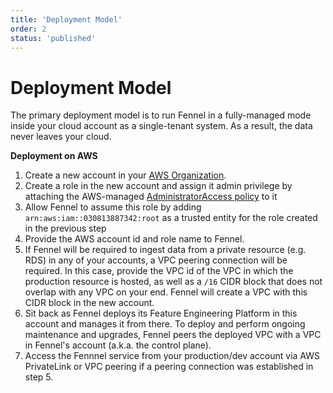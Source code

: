 ```yaml
---
title: 'Deployment Model'
order: 2
status: 'published'
---
```


# Deployment Model

The primary deployment model is to run Fennel in a fully-managed mode inside
your cloud account as a single-tenant system. As a result, the data never leaves your
cloud.

**Deployment on AWS**

1. Create a new account in
   your [AWS Organization](https://docs.aws.amazon.com/organizations/latest/userguide/orgs_introduction.html).
2. Create a role in the new account and assign it admin privilege by attaching
   the
   AWS-managed [AdministratorAccess policy](https://docs.aws.amazon.com/aws-managed-policy/latest/reference/AdministratorAccess.html)
   to it
3. Allow Fennel to assume this role by adding `arn:aws:iam::030813887342:root`
   as a trusted entity for the role created in the previous step
4. Provide the AWS account id and role name to Fennel.
5. If Fennel will be required to ingest data from a private resource (e.g. RDS) in any of your accounts, a VPC
   peering connection will be required. In this case, provide the VPC id of the VPC in which the production resource is
   hosted, as well as a `/16` CIDR block that does not overlap with any VPC on your end. Fennel will create a VPC with
   this CIDR block in the new account.
6. Sit back as Fennel deploys its Feature Engineering Platform in this account and manages
   it from there. To deploy and perform ongoing maintenance and upgrades,
   Fennel peers the deployed VPC with a VPC in Fennel's account (a.k.a. the control plane).
7. Access the Fennnel service from your production/dev account via AWS PrivateLink
   or VPC peering if a peering connection was established in step 5.